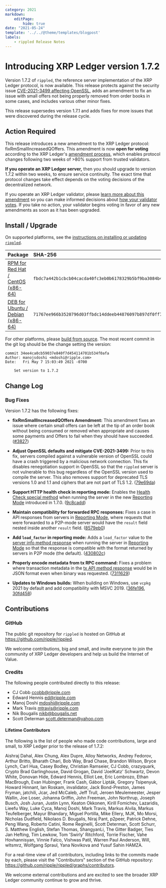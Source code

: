 ```yaml
---
category: 2021
markdown:
    editPage:
        hide: true
date: "2021-05-24"
template: '../../@theme/templates/blogpost'
labels:
    - rippled Release Notes
---
```

# Introducing XRP Ledger version 1.7.2

Version 1.7.2 of `rippled`, the reference server implementation of the XRP Ledger protocol, is now available. This release protects against the security issue [CVE-2021-3499 affecting OpenSSL](https://www.openssl.org/news/secadv/20210325.txt), adds an amendment to fix an issue with small offers not being properly removed from order books in some cases, and includes various other minor fixes.

This release supersedes version 1.7.1 and adds fixes for more issues that were discovered during the release cycle.

<!-- BREAK -->

## Action Required

This release introduces a new amendment to the XRP Ledger protocol: fixRmSmallIncreasedQOffers. This amendment is now **open for voting** according to the XRP Ledger's [amendment process](https://xrpl.org/amendments.html), which enables protocol changes following two weeks of >80% support from trusted validators.

**If you operate an XRP Ledger server,** then you should upgrade to version 1.7.2 within two weeks, to ensure service continuity. The exact time that protocol changes take effect depends on the voting decisions of the decentralized network.

If you operate an XRP Ledger validator, please [learn more about this amendment](https://xrpl.org/known-amendments.html) so you can make informed decisions about [how your validator votes](https://xrpl.org/configure-amendment-voting.html). If you take no action, your validator begins voting in favor of any new amendments as soon as it has been upgraded.


## Install / Upgrade

On supported platforms, see the [instructions on installing or updating `rippled`](https://xrpl.org/install-rippled.html).

| Package | SHA-256 |
|:--------|:--------|
| [RPM for Red Hat / CentOS (x86-64)](https://repos.ripple.com/repos/rippled-rpm/stable/rippled-1.7.2-1.el7.x86_64.rpm) | `fbdc7a442b1cbcb04cacda40fc3eb0b6178329b5bf9ba3084b4728a0ed2d9b26` |
| [DEB for Ubuntu / Debian (x86-64)](https://repos.ripple.com/repos/rippled-deb/pool/stable/rippled_1.7.2-1_amd64.deb) | `71767ee966b3520796d03ffbdc14ddeeb44876097b897df0ff71b2da3e69e633` |

For other platforms, please [build from source](https://github.com/ripple/rippled/tree/master/Builds). The most recent commit in the git log should be the change setting the version:

```text
commit 34ee4ca0cb59037e840f7d454114701b534f0afa
Author: manojsdoshi <mdoshi@ripple.com>
Date:   Fri May 7 15:03:49 2021 -0700

    Set version to 1.7.2
```

## Change Log

### Bug Fixes

Version 1.7.2 has the following fixes:

- **fixRmSmallIncreasedQOffers Amendment:** This amendment fixes an issue where certain small offers can be left at the tip of an order book without being consumed or removed when appropriate and causes some payments and Offers to fail when they should have succeeded. ([#3827](https://github.com/ripple/rippled/pull/3827))

- **Adjust OpenSSL defaults and mitigate CVE-2021-3499:** Prior to this fix, servers compiled against a vulnerable version of OpenSSL could have a crash triggered by a malicious network connection. This fix disables renegotiation support in OpenSSL so that the `rippled` server is not vulnerable to this bug regardless of the OpenSSL version used to compile the server. This also removes support for deprecated TLS versions 1.0 and 1.1 and ciphers that are not part of TLS 1.2. ([79e69da](https://github.com/ripple/rippled/pull/3843/commits/79e69da3647019840dca49622621c3d88bc3883f))

- **Support HTTP health check in reporting mode:** Enables the [Health Check special method](https://xrpl.org/health-check.html) when running the server in the new [Reporting Mode][] introduced in 1.7.0. ([9c8cadd](https://github.com/ripple/rippled/pull/3843/commits/9c8caddc5a197bdd642556f8beb14f06d53cdfd3))

- **Maintain compatibility for forwarded RPC responses:** Fixes a case in API responses from servers in [Reporting Mode][], where requests that were forwarded to a P2P-mode server would have the `result` field nested inside another `result` field. ([8579eb0](https://github.com/ripple/rippled/pull/3843/commits/8579eb0c191005022dcb20641444ab471e277f67))

- **Add `load_factor` in reporting mode:** Adds a `load_factor` value to the [server info method response](https://xrpl.org/server_info.html) when running the server in [Reporting Mode][] so that the response is compatible with the format returned by servers in P2P mode (the default). ([430802c](https://github.com/ripple/rippled/pull/3843/commits/430802c1cf6d4179f2249a30bfab9eff8e1fa748))

- **Properly encode metadata from tx RPC command:** Fixes a problem where transaction metadata in the [tx API method response](https://xrpl.org/tx.html) would be in JSON format even when binary was requested. ([7311629](https://github.com/ripple/rippled/pull/3843/commits/73116297aa94c4acbfc74c2593d1aa2323b4cc52))

- **Updates to Windows builds:** When building on Windows, use `vcpkg` 2021 by default and add compatibility with MSVC 2019. ([36fe196](https://github.com/ripple/rippled/pull/3843/commits/36fe1966c3cd37f668693b5d9910fab59c3f8b1f), [30fd458](https://github.com/ripple/rippled/pull/3843/commits/30fd45890b1d3d5f372a2091d1397b1e8e29d2ca))


[Reporting Mode]: https://xrpl.org/rippled-server-modes.html#reporting-mode

## Contributions

### GitHub

The public git repository for `rippled` is hosted on GitHub at <https://github.com/ripple/rippled>.

We welcome contributions, big and small, and invite everyone to join the community
of XRP Ledger developers and help us build the Internet of Value.


### Credits
The following people contributed directly to this release:

- CJ Cobb <ccobb@ripple.com>
- Edward Hennis <ed@ripple.com>
- Manoj Doshi <mdoshi@ripple.com>
- Mark Travis <mtravis@ripple.com>
- Nik Bougalis <nikb@bougalis.net>
- Scott Determan <scott.determan@yahoo.com>

#### Lifetime Contributors

The following is the list of people who made code contributions, large and small, to XRP Ledger prior to the release of 1.7.2:

Aishraj Dahal, Alex Chung, Alex Dupre, Alloy Networks, Andrey Fedorov, Arthur Britto, Bharath Chari, Bob Way, Brad Chase, Brandon Wilson, Bryce Lynch, Carl Hua, Casey Bodley, Christian Ramseier, CJ Cobb, crazyquark, Crypto Brad Garlinghouse, David Grogan, David 'JoelKatz' Schwartz, Devon White, Donovan Hide, Edward Hennis, Elliot Lee, Eric Lombrozo, Ethan MacBrough, Evan Hubinger, Frank Cash, Gábor Lipták, Gregory Tsipenyuk, Howard Hinnant, Ian Roskam, invalidator, Jack Bond-Preston, James Fryman, jatchili, Jcar, Jed McCaleb, Jeff Trull, Jeroen Meulemeester, Jesper Wallin, Joe Loser, Johanna Griffin, John Freeman, John Northrup, Joseph Busch, Josh Juran, Justin Lynn, Keaton Okkonen, Kirill Fomichev, Lazaridis, Lieefu Way, Luke Cyca, Manoj Doshi, Mark Travis, Markus Alvila, Markus Teufelberger, Mayur Bhandary, Miguel Portilla, Mike Ellery, MJK, Mo Morsi, Nicholas Dudfield, Nikolaos D. Bougalis, Niraj Pant, p2peer, Patrick Dehne, Peng Wang, Roberto Catini, Rome Reginelli, Scott Determan, Scott Schurr, S. Matthew English, Stefan Thomas, ShangyanLi, The Gitter Badger, Ties Jan Hefting, Tim Lewkow, Tom 'Swirly' Ritchford, Torrie Fischer, Vahe Hovhannisyan, Vinnie Falco, Vishwas Patil, Warren Paul Anderson, Will, wltsmrz, Wolfgang Spraul, Yana Novikova and Yusuf Sahin HAMZA.

For a real-time view of all contributors, including links to the commits made by each, please visit the "Contributors" section of the GitHub repository: <https://github.com/ripple/rippled/graphs/contributors>.

We welcome external contributions and are excited to see the broader XRP Ledger community continue to grow and thrive.
